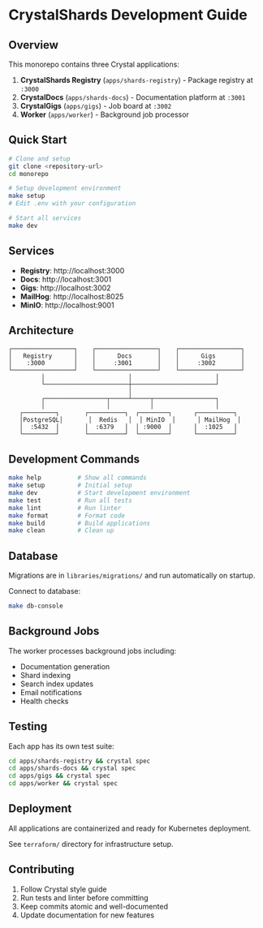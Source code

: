 # CrystalShards Development Guide

## Overview

This monorepo contains three Crystal applications:

1. **CrystalShards Registry** (`apps/shards-registry`) - Package registry at `:3000`
2. **CrystalDocs** (`apps/shards-docs`) - Documentation platform at `:3001`  
3. **CrystalGigs** (`apps/gigs`) - Job board at `:3002`
4. **Worker** (`apps/worker`) - Background job processor

## Quick Start

```bash
# Clone and setup
git clone <repository-url>
cd monorepo

# Setup development environment
make setup
# Edit .env with your configuration

# Start all services
make dev
```

## Services

- **Registry**: http://localhost:3000
- **Docs**: http://localhost:3001  
- **Gigs**: http://localhost:3002
- **MailHog**: http://localhost:8025
- **MinIO**: http://localhost:9001

## Architecture

```
┌─────────────────┐    ┌─────────────────┐    ┌─────────────────┐
│   Registry      │    │      Docs       │    │      Gigs       │
│    :3000        │    │     :3001       │    │     :3002       │
└─────────────────┘    └─────────────────┘    └─────────────────┘
         │                       │                       │
         └───────────────────────┼───────────────────────┘
                                 │
         ┌─────────────────┬─────┴─────┬─────────────────┐
         │                 │           │                 │
   ┌─────────┐       ┌──────────┐  ┌────────┐      ┌──────────┐
   │PostgreSQL│       │  Redis   │  │ MinIO  │      │ MailHog  │
   │  :5432  │       │  :6379   │  │ :9000  │      │  :1025   │
   └─────────┘       └──────────┘  └────────┘      └──────────┘
```

## Development Commands

```bash
make help          # Show all commands
make setup         # Initial setup
make dev           # Start development environment
make test          # Run all tests
make lint          # Run linter
make format        # Format code
make build         # Build applications
make clean         # Clean up
```

## Database

Migrations are in `libraries/migrations/` and run automatically on startup.

Connect to database:
```bash
make db-console
```

## Background Jobs

The worker processes background jobs including:
- Documentation generation
- Shard indexing  
- Search index updates
- Email notifications
- Health checks

## Testing

Each app has its own test suite:
```bash
cd apps/shards-registry && crystal spec
cd apps/shards-docs && crystal spec  
cd apps/gigs && crystal spec
cd apps/worker && crystal spec
```

## Deployment

All applications are containerized and ready for Kubernetes deployment.

See `terraform/` directory for infrastructure setup.

## Contributing

1. Follow Crystal style guide
2. Run tests and linter before committing
3. Keep commits atomic and well-documented
4. Update documentation for new features
